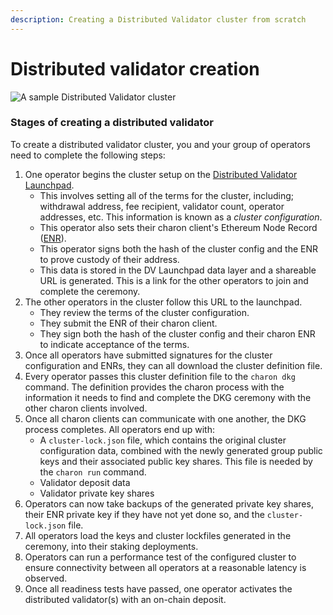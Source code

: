 ```yaml
---
description: Creating a Distributed Validator cluster from scratch
---
```


# Distributed validator creation

![A sample Distributed Validator cluster](https://github.com/ObolNetwork/obol-docs/blob/main/img/ObolCluster.png)

### Stages of creating a distributed validator

To create a distributed validator cluster, you and your group of operators need to complete the following steps:

1. One operator begins the cluster setup on the [Distributed Validator Launchpad](../dvk/02_distributed_validator_launchpad.md).
   * This involves setting all of the terms for the cluster, including; withdrawal address, fee recipient, validator count, operator addresses, etc. This information is known as a _cluster configuration_.
   * This operator also sets their charon client's Ethereum Node Record ([ENR](https://github.com/ObolNetwork/obol-docs/blob/main/versioned_docs/version-v0.12.0/int/faq/errors.mdx#what-is-an-enr)).
   * This operator signs both the hash of the cluster config and the ENR to prove custody of their address.
   * This data is stored in the DV Launchpad data layer and a shareable URL is generated. This is a link for the other operators to join and complete the ceremony.
2. The other operators in the cluster follow this URL to the launchpad.
   * They review the terms of the cluster configuration.
   * They submit the ENR of their charon client.
   * They sign both the hash of the cluster config and their charon ENR to indicate acceptance of the terms.
3. Once all operators have submitted signatures for the cluster configuration and ENRs, they can all download the cluster definition file.
4. Every operator passes this cluster definition file to the `charon dkg` command. The definition provides the charon process with the information it needs to find and complete the DKG ceremony with the other charon clients involved.
5. Once all charon clients can communicate with one another, the DKG process completes. All operators end up with:
   * A `cluster-lock.json` file, which contains the original cluster configuration data, combined with the newly generated group public keys and their associated public key shares. This file is needed by the `charon run` command.
   * Validator deposit data
   * Validator private key shares
6. Operators can now take backups of the generated private key shares, their ENR private key if they have not yet done so, and the `cluster-lock.json` file.
7. All operators load the keys and cluster lockfiles generated in the ceremony, into their staking deployments.
8. Operators can run a performance test of the configured cluster to ensure connectivity between all operators at a reasonable latency is observed.
9. Once all readiness tests have passed, one operator activates the distributed validator(s) with an on-chain deposit.
